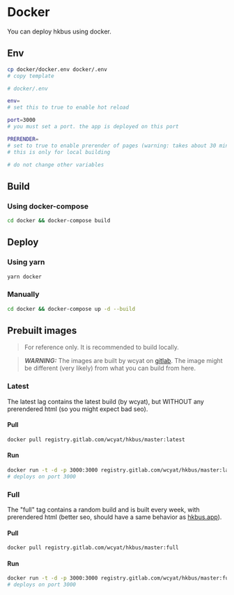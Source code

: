 # Docker

You can deploy hkbus using docker.

## Env

```bash
cp docker/docker.env docker/.env
# copy template
```

```bash
# docker/.env

env=
# set this to true to enable hot reload

port=3000
# you must set a port. the app is deployed on this port

PRERENDER=
# set to true to enable prerender of pages (warning: takes about 30 minutes)
# this is only for local building

# do not change other variables
```

## Build

### Using docker-compose

```bash
cd docker && docker-compose build
```

## Deploy

### Using yarn

```bash
yarn docker
```

### Manually

```bash
cd docker && docker-compose up -d --build
```

## Prebuilt images

> For reference only. It is recommended to build locally.

> **_WARNING:_** The images are built by wcyat on [gitlab](https://gitlab.com/wcyat/hkbus).
> The image might be different (very likely) from what you can build from here.

### Latest

The latest lag contains the latest build (by wcyat), but WITHOUT any prerendered html (so you might expect bad seo).

#### Pull

```bash
docker pull registry.gitlab.com/wcyat/hkbus/master:latest
```

#### Run

```bash
docker run -t -d -p 3000:3000 registry.gitlab.com/wcyat/hkbus/master:latest
# deploys on port 3000
```

### Full

The "full" tag contains a random build and is built every week,
with prerendered html (better seo, should have a same behavior as [hkbus.app](https://hkbus.app)).

#### Pull

```bash
docker pull registry.gitlab.com/wcyat/hkbus/master:full
```

#### Run

```bash
docker run -t -d -p 3000:3000 registry.gitlab.com/wcyat/hkbus/master:full
# deploys on port 3000
```
